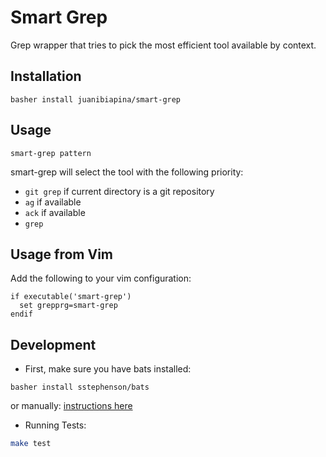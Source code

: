 # Smart Grep

Grep wrapper that tries to pick the most efficient tool available by context.

## Installation

```
basher install juanibiapina/smart-grep
```

## Usage

```
smart-grep pattern
```

smart-grep will select the tool with the following priority:

- `git grep` if current directory is a git repository
- `ag` if available
- `ack` if available
- `grep`

## Usage from Vim

Add the following to your vim configuration:

```
if executable('smart-grep')
  set grepprg=smart-grep
endif
```

## Development
- First, make sure you have bats installed:
```
basher install sstephenson/bats
```
or manually: [instructions here](https://github.com/sstephenson/bats#installing-bats-from-source)

- Running Tests:
```bash
make test
```

